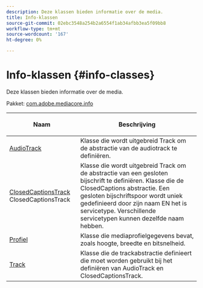 ```yaml
---
description: Deze klassen bieden informatie over de media.
title: Info-klassen
source-git-commit: 02ebc3548a254b2a6554f1ab34afbb3ea5f09bb8
workflow-type: tm+mt
source-wordcount: '167'
ht-degree: 0%

---
```


# Info-klassen {#info-classes}

Deze klassen bieden informatie over de media.

Pakket: [com.adobe.mediacore.info](https://help.adobe.com/en_US/primetime/api/psdk/javadoc_1.4/com/adobe/mediacore/info/package-summary.html)

<table frame="all" colsep="1" rowsep="1" id="table_BC74F0C72F7C443B92C9B28750D812A6"> 
 <thead> 
  <tr rowsep="1"> 
   <th colname="1" class="entry"> <p>Naam </p> </th> 
   <th colname="2" class="entry"> <p>Beschrijving </p> </th> 
  </tr> 
 </thead>
 <tbody> 
  <tr rowsep="1"> 
   <td colname="1"><span class="codeph"><a href="https://help.adobe.com/en_US/primetime/api/psdk/javadoc_1.4/com/adobe/mediacore/info/AudioTrack.html" format="html" scope="external"> AudioTrack</a></span></td> 
   <td colname="2">Klasse die wordt uitgebreid <span class="codeph"> Track</span> om de abstractie van de audiotrack te definiëren. </td> 
  </tr> 
  <tr rowsep="1"> 
   <td colname="1"><span class="codeph"><a href="https://help.adobe.com/en_US/primetime/api/psdk/javadoc_1.4/com/adobe/mediacore/info/ClosedCaptionsTrack.html" format="html" scope="external"> ClosedCaptionsTrack</a> 
   ClosedCaptionsTrack</span> </td> 
   <td colname="2">Klasse die wordt uitgebreid <span class="codeph"> Track</span> om de abstractie van een gesloten bijschrift te definiëren. Klasse die de <span class="codeph"> ClosedCaptions</span> abstractie. Een gesloten bijschriftspoor wordt uniek gedefinieerd door zijn naam EN het is servicetype. Verschillende servicetypen kunnen dezelfde naam hebben.</td> 
  </tr> 
  <tr rowsep="1"> 
   <td colname="1"><span class="codeph"><a href="https://help.adobe.com/en_US/primetime/api/psdk/javadoc_1.4/com/adobe/mediacore/info/Profile.html" format="html" scope="external"> Profiel</a> </span></td> 
   <td colname="2"> Klasse die mediaprofielgegevens bevat, zoals hoogte, breedte en bitsnelheid. </td> 
  </tr> 
  <tr rowsep="0"> 
   <td colname="1"><span class="codeph"><a href="https://help.adobe.com/en_US/primetime/api/psdk/javadoc_1.4/com/adobe/mediacore/info/Track.html" format="html" scope="external"> Track</a> </span></td> 
   <td colname="2">Klasse die de trackabstractie definieert die moet worden gebruikt bij het definiëren van <span class="codeph"> AudioTrack</span> en <span class="codeph"> ClosedCaptionsTrack</span>. </td> 
  </tr>
 </tbody>
</table>
